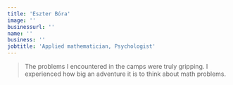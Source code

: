 ```yaml
---
title: 'Eszter Bóra'
image: ''
businessurl: ''
name: ''
business: ''
jobtitle: 'Applied mathematician, Psychologist'
---
```


> The problems I encountered in the camps were truly gripping. I experienced how big an adventure it is to think about math problems.
